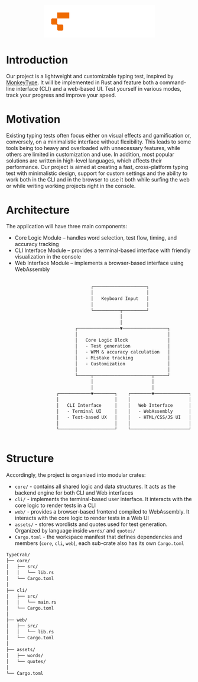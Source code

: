 <p align="center">
  <img src="resources/images/logos/horizontal-white-color.png" alt="Logo" width="300">
</p>

# Introduction  
Our project is a lightweight and customizable typing test, inspired by [MonkeyType](https://monkeytype.com/). It will be implemented in Rust and feature both a command-line interface (CLI) and a web-based UI. Test yourself in various modes, track your progress and improve your speed.

# Motivation 
Existing typing tests often focus either on visual effects and gamification or, conversely, on a minimalistic interface without flexibility. This leads to some tools being too heavy and overloaded with unnecessary features, while others are limited in customization and use. In addition, most popular solutions are written in high-level languages, which affects their performance. Our project is aimed at creating a fast, cross-platform typing test with minimalistic design, support for custom settings and the ability to work both in the CLI and in the browser to use it both while surfing the web or while writing working projects right in the console.

# Architecture
The application will have three main components:  
- Core Logic Module – handles word selection, test flow, timing, and accuracy tracking
- CLI Interface Module – provides a terminal-based interface with friendly visualization in the console
- Web Interface Module – implements a browser-based interface using WebAssembly

```
                   
                                ┌────────────────────┐                
                                │                    │                
                                │   Keyboard Input   │                
                                │                    │                
                                └──────────┬─────────┘                
                                           │                          
                                           │                          
                          ┌────────────────▼─────────────────┐        
                          │                                  │        
                          │   Core Logic Block               │        
                          │   - Test generation              │        
                          │   - WPM & accuracy calculation   │        
                          │   - Mistake tracking             │        
                          │   - Customization                │        
                          │                                  │        
                          └─────┬──────────────────────┬─────┘        
                                │                      │              
                                │                      │              
                   ┌────────────▼────────┐    ┌────────▼─────────────┐
                   │                     │    │                      │
                   │   CLI Interface     │    │   Web Interface      │
                   │   - Terminal UI     │    │   - WebAssembly      │
                   │   - Text-based UX   │    │   - HTML/CSS/JS UI   │
                   │                     │    │                      │
                   └─────────────────────┘    └──────────────────────┘
                   
```

# Structure

Accordingly, the project is organized into modular crates:
- `core/` - contains all shared logic and data structures. It acts as the backend engine for both CLI and Web interfaces
- `cli/` - implements the terminal-based user interface. It interacts with the core logic to render tests in a CLI
- `web/` - provides a browser-based frontend compiled to WebAssembly. It interacts with the core logic to render tests in a Web UI
- `assets/` - stores wordlists and quotes used for test generation. Organized by language inside `words/` and `quotes/`
- `Cargo.toml` - the workspace manifest that defines dependencies and members (`core`, `cli`, `web`), each sub-crate also has its own `Cargo.toml`

```
TypeCrab/
├── core/
│   ├── src/
│   │   └── lib.rs
│   └── Cargo.toml
│
├── cli/
│   ├── src/
│   │   └── main.rs
│   └── Cargo.toml
│
├── web/
│   ├── src/
│   │   └── lib.rs
│   └── Cargo.toml
│
├── assets/
│   ├── words/
│   └── quotes/
│
└── Cargo.toml
```
